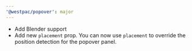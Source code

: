 ```yaml
---
'@westpac/popover': major
---
```


- Add Blender support
- Add new `placement` prop. You can now use `placement` to override the position detection for the popover panel.
